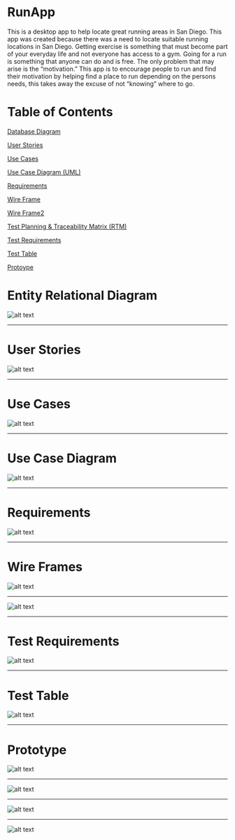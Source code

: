 # RunApp
This is a desktop app to help locate great running areas in San Diego.
This app was created because there was a need to locate suitable running locations in San Diego. Getting exercise is something that must become part of your everyday life and not everyone has access to a gym. Going for a run is something that anyone can do and is free. The only problem that may arise is the “motivation.” This app is to encourage people to run and find their motivation by helping find a place to run depending on the persons needs, this takes away the excuse of not “knowing” where to go.

# Table of Contents


[Database Diagram](https://github.com/topher-chris/RunApp/blob/master/Database%20Diagram.jpg)

[User Stories](https://github.com/topher-chris/RunApp/blob/master/User%20Stories.PNG)

[Use Cases](https://github.com/topher-chris/RunApp/blob/master/Use%20Cases.PNG)

[Use Case Diagram (UML)](https://github.com/topher-chris/RunApp/blob/master/Use-Case%20Diagram%20(UML).png)

[Requirements](https://github.com/topher-chris/RunApp/blob/master/Requirements.PNG)

[Wire Frame](https://github.com/topher-chris/RunApp/blob/master/WireFrame%20Page-1.jpg)

[Wire Frame2](https://github.com/topher-chris/RunApp/blob/master/WireFram-Page-2.jpg)

[Test Planning & Traceability Matrix (RTM)](https://github.com/topher-chris/RunApp/blob/master/Test%20Planning%26RTM.pdf)

[Test Requirements](https://github.com/topher-chris/RunApp/blob/master/Test%20Requirements.PNG)

[Test Table](https://github.com/topher-chris/RunApp/blob/master/Test%20Table.PNG)

[Protoype](https://github.com/topher-chris/RunApp/blob/master/Prototype.html)

[](https://github.com/topher-chris/RunApp/blob/master/MainPage.PNG)





# Entity Relational Diagram
![alt text](https://github.com/topher-chris/RunApp/blob/master/Database%20Diagram.jpg)

___
# User Stories
![alt text](https://github.com/topher-chris/RunApp/blob/master/User%20Stories.PNG)

___
# Use Cases
![alt text](https://github.com/topher-chris/RunApp/blob/master/Use%20Cases.PNG)

___
# Use Case Diagram
![alt text](https://github.com/topher-chris/RunApp/blob/master/Use-Case%20Diagram%20(UML).png)

___
# Requirements
![alt text](https://github.com/topher-chris/RunApp/blob/master/Requirements.PNG)

___
# Wire Frames
![alt text](https://github.com/topher-chris/RunApp/blob/master/WireFrame%20Page-1.jpg)

___

![alt text](https://github.com/topher-chris/RunApp/blob/master/WireFram-Page-2.jpg)
 
___
# Test Requirements 

![alt text](https://github.com/topher-chris/RunApp/blob/master/Test%20Requirements.PNG)

___
# Test Table
![alt text](https://github.com/topher-chris/RunApp/blob/master/Test%20Table.PNG)

___
# Prototype

![alt text](https://github.com/topher-chris/RunApp/blob/master/Prototype1.PNG)

___
![alt text](https://github.com/topher-chris/RunApp/blob/master/Prototype2.PNG)
___

![alt text](https://github.com/topher-chris/RunApp/blob/master/Prototype3.PNG)

___

![alt text](https://github.com/topher-chris/RunApp/blob/master/MainPage.PNG)
